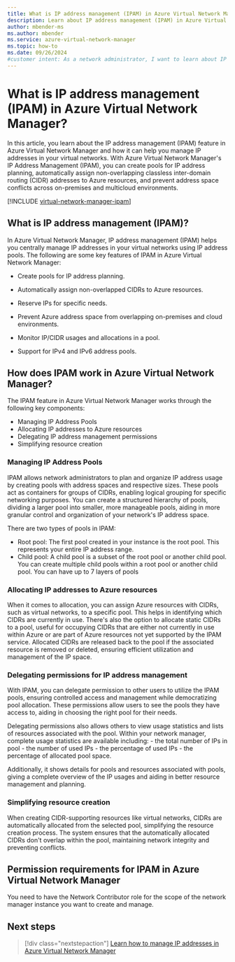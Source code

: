 ```yaml
---
title: What is IP address management (IPAM) in Azure Virtual Network Manager?
description: Learn about IP address management (IPAM) in Azure Virtual Network Manager and how it can help you manage IP addresses in your virtual networks.
author: mbender-ms
ms.author: mbender
ms.service: azure-virtual-network-manager
ms.topic: how-to
ms.date: 09/26/2024
#customer intent: As a network administrator, I want to learn about IP address management (IPAM) in Azure Virtual Network Manager so that I can manage IP addresses in my virtual networks.
---
```


# What is IP address management (IPAM) in Azure Virtual Network Manager?

In this article, you learn about the IP address management (IPAM) feature in Azure Virtual Network Manager and how it can help you manage IP addresses in your virtual networks. With Azure Virtual Network Manager's IP Address Management (IPAM), you can create pools for IP address planning, automatically assign non-overlapping classless inter-domain routing (CIDR) addresses to Azure resources, and prevent address space conflicts across on-premises and multicloud environments.

[!INCLUDE [virtual-network-manager-ipam](../../includes/virtual-network-manager-ipam.md)]

## What is IP address management (IPAM)?

In Azure Virtual Network Manager, IP address management (IPAM) helps you centrally manage IP addresses in your virtual networks using IP address pools. The following are some key features of IPAM in Azure Virtual Network Manager:

- Create pools for IP address planning.

- Automatically assign non-overlapped CIDRs to Azure resources.

- Reserve IPs for specific needs.

- Prevent Azure address space from overlapping on-premises and cloud environments. 

- Monitor IP/CIDR usages and allocations in a pool.

- Support for IPv4 and IPv6 address pools.

## How does IPAM work in Azure Virtual Network Manager?

The IPAM feature in Azure Virtual Network Manager works through the following key components:
- Managing IP Address Pools
- Allocating IP addresses to Azure resources
- Delegating IP address management permissions
- Simplifying resource creation

### Managing IP Address Pools

IPAM allows network administrators to plan and organize IP address usage by creating pools with address spaces and respective sizes. These pools act as containers for groups of CIDRs, enabling logical grouping for specific networking purposes. You can create a structured hierarchy of pools, dividing a larger pool into smaller, more manageable pools, aiding in more granular control and organization of your network's IP address space. 

There are two types of pools in IPAM:
- Root pool: The first pool created in your instance is the root pool. This represents your entire IP address range.
- Child pool: A child pool is a subset of the root pool or another child pool. You can create multiple child pools within a root pool or another child pool. You can have up to 7 layers of pools

### Allocating IP addresses to Azure resources

When it comes to allocation, you can assign Azure resources with CIDRs, such as virtual networks, to a specific pool. This helps in identifying which CIDRs are currently in use. There's also the option to allocate static CIDRs to a pool, useful for occupying CIDRs that are either not currently in use within Azure or are part of Azure resources not yet supported by the IPAM service. Allocated CIDRs are released back to the pool if the associated resource is removed or deleted, ensuring efficient utilization and management of the IP space.

### Delegating permissions for IP address management

With IPAM, you can delegate permission to other users to utilize the IPAM pools, ensuring controlled access and management while democratizing pool allocation. These permissions allow users to see the pools they have access to, aiding in choosing the right pool for their needs.

Delegating permissions also allows others to view usage statistics and lists of resources associated with the pool. Within your network manager, complete usage statistics are available including:
    - the total number of IPs in pool
    - the number of used IPs
    - the percentage of used IPs
    - the percentage of allocated pool space.
    
Additionally, it shows details for pools and resources associated with pools, giving a complete overview of the IP usages and aiding in better resource management and planning.

### Simplifying resource creation

When creating CIDR-supporting resources like virtual networks, CIDRs are automatically allocated from the selected pool, simplifying the resource creation process. The system ensures that the automatically allocated CIDRs don't overlap within the pool, maintaining network integrity and preventing conflicts.

## Permission requirements for IPAM in Azure Virtual Network Manager

You need to have the Network Contributor role for the scope of the network manager instance you want to create and manage.

## Next steps

> [!div class="nextstepaction"]
> [Learn how to manage IP addresses in Azure Virtual Network Manager](./how-to-manage-ip-addresses-network-manager.md)
